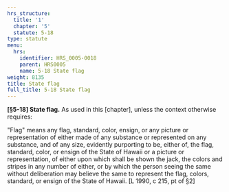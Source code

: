 ```yaml
---
hrs_structure:
  title: '1'
  chapter: '5'
  statute: 5-18
type: statute
menu:
  hrs:
    identifier: HRS_0005-0018
    parent: HRS0005
    name: 5-18 State flag
weight: 8135
title: State flag
full_title: 5-18 State flag
---
```

**[§5-18] State flag.** As used in this [chapter], unless the context otherwise requires:

"Flag" means any flag, standard, color, ensign, or any picture or representation of either made of any substance or represented on any substance, and of any size, evidently purporting to be, either of, the flag, standard, color, or ensign of the State of Hawaii or a picture or representation, of either upon which shall be shown the jack, the colors and stripes in any number of either, or by which the person seeing the same without deliberation may believe the same to represent the flag, colors, standard, or ensign of the State of Hawaii. [L 1990, c 215, pt of §2]